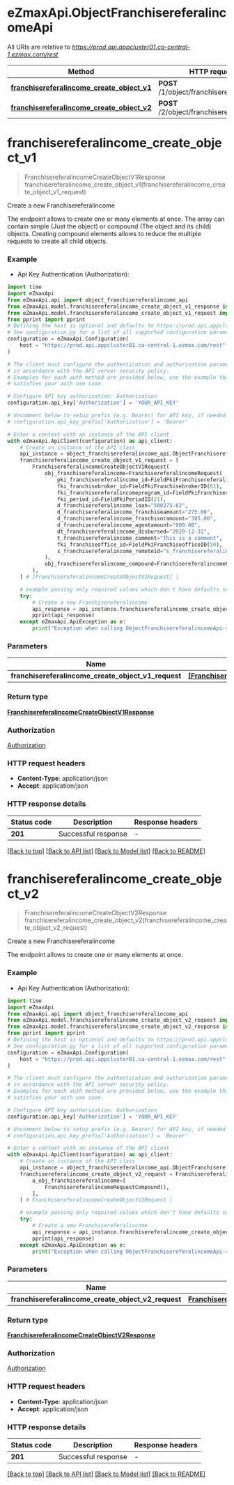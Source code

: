 # eZmaxApi.ObjectFranchisereferalincomeApi

All URIs are relative to *https://prod.api.appcluster01.ca-central-1.ezmax.com/rest*

Method | HTTP request | Description
------------- | ------------- | -------------
[**franchisereferalincome_create_object_v1**](ObjectFranchisereferalincomeApi.md#franchisereferalincome_create_object_v1) | **POST** /1/object/franchisereferalincome | Create a new Franchisereferalincome
[**franchisereferalincome_create_object_v2**](ObjectFranchisereferalincomeApi.md#franchisereferalincome_create_object_v2) | **POST** /2/object/franchisereferalincome | Create a new Franchisereferalincome


# **franchisereferalincome_create_object_v1**
> FranchisereferalincomeCreateObjectV1Response franchisereferalincome_create_object_v1(franchisereferalincome_create_object_v1_request)

Create a new Franchisereferalincome

The endpoint allows to create one or many elements at once.  The array can contain simple (Just the object) or compound (The object and its child) objects.  Creating compound elements allows to reduce the multiple requests to create all child objects.

### Example

* Api Key Authentication (Authorization):

```python
import time
import eZmaxApi
from eZmaxApi.api import object_franchisereferalincome_api
from eZmaxApi.model.franchisereferalincome_create_object_v1_response import FranchisereferalincomeCreateObjectV1Response
from eZmaxApi.model.franchisereferalincome_create_object_v1_request import FranchisereferalincomeCreateObjectV1Request
from pprint import pprint
# Defining the host is optional and defaults to https://prod.api.appcluster01.ca-central-1.ezmax.com/rest
# See configuration.py for a list of all supported configuration parameters.
configuration = eZmaxApi.Configuration(
    host = "https://prod.api.appcluster01.ca-central-1.ezmax.com/rest"
)

# The client must configure the authentication and authorization parameters
# in accordance with the API server security policy.
# Examples for each auth method are provided below, use the example that
# satisfies your auth use case.

# Configure API key authorization: Authorization
configuration.api_key['Authorization'] = 'YOUR_API_KEY'

# Uncomment below to setup prefix (e.g. Bearer) for API key, if needed
# configuration.api_key_prefix['Authorization'] = 'Bearer'

# Enter a context with an instance of the API client
with eZmaxApi.ApiClient(configuration) as api_client:
    # Create an instance of the API class
    api_instance = object_franchisereferalincome_api.ObjectFranchisereferalincomeApi(api_client)
    franchisereferalincome_create_object_v1_request = [
        FranchisereferalincomeCreateObjectV1Request(
            obj_franchisereferalincome=FranchisereferalincomeRequest(
                pki_franchisereferalincome_id=FieldPkiFranchisereferalincomeID(35),
                fki_franchisebroker_id=FieldPkiFranchisebrokerID(61),
                fki_franchisereferalincomeprogram_id=FieldPkiFranchisereferalincomeprogramID(51),
                fki_period_id=FieldPkiPeriodID(21),
                d_franchisereferalincome_loan="500275.62",
                d_franchisereferalincome_franchiseamount="275.00",
                d_franchisereferalincome_franchisoramount="385.00",
                d_franchisereferalincome_agentamount="800.00",
                dt_franchisereferalincome_disbursed="2020-12-31",
                t_franchisereferalincome_comment="This is a comment",
                fki_franchiseoffice_id=FieldPkiFranchiseofficeID(50),
                s_franchisereferalincome_remoteid="s_franchisereferalincome_remoteid_example",
            ),
            obj_franchisereferalincome_compound=FranchisereferalincomeRequestCompound(),
        ),
    ] # [FranchisereferalincomeCreateObjectV1Request] | 

    # example passing only required values which don't have defaults set
    try:
        # Create a new Franchisereferalincome
        api_response = api_instance.franchisereferalincome_create_object_v1(franchisereferalincome_create_object_v1_request)
        pprint(api_response)
    except eZmaxApi.ApiException as e:
        print("Exception when calling ObjectFranchisereferalincomeApi->franchisereferalincome_create_object_v1: %s\n" % e)
```


### Parameters

Name | Type | Description  | Notes
------------- | ------------- | ------------- | -------------
 **franchisereferalincome_create_object_v1_request** | [**[FranchisereferalincomeCreateObjectV1Request]**](FranchisereferalincomeCreateObjectV1Request.md)|  |

### Return type

[**FranchisereferalincomeCreateObjectV1Response**](FranchisereferalincomeCreateObjectV1Response.md)

### Authorization

[Authorization](../README.md#Authorization)

### HTTP request headers

 - **Content-Type**: application/json
 - **Accept**: application/json


### HTTP response details

| Status code | Description | Response headers |
|-------------|-------------|------------------|
**201** | Successful response |  -  |

[[Back to top]](#) [[Back to API list]](../README.md#documentation-for-api-endpoints) [[Back to Model list]](../README.md#documentation-for-models) [[Back to README]](../README.md)

# **franchisereferalincome_create_object_v2**
> FranchisereferalincomeCreateObjectV2Response franchisereferalincome_create_object_v2(franchisereferalincome_create_object_v2_request)

Create a new Franchisereferalincome

The endpoint allows to create one or many elements at once.

### Example

* Api Key Authentication (Authorization):

```python
import time
import eZmaxApi
from eZmaxApi.api import object_franchisereferalincome_api
from eZmaxApi.model.franchisereferalincome_create_object_v2_request import FranchisereferalincomeCreateObjectV2Request
from eZmaxApi.model.franchisereferalincome_create_object_v2_response import FranchisereferalincomeCreateObjectV2Response
from pprint import pprint
# Defining the host is optional and defaults to https://prod.api.appcluster01.ca-central-1.ezmax.com/rest
# See configuration.py for a list of all supported configuration parameters.
configuration = eZmaxApi.Configuration(
    host = "https://prod.api.appcluster01.ca-central-1.ezmax.com/rest"
)

# The client must configure the authentication and authorization parameters
# in accordance with the API server security policy.
# Examples for each auth method are provided below, use the example that
# satisfies your auth use case.

# Configure API key authorization: Authorization
configuration.api_key['Authorization'] = 'YOUR_API_KEY'

# Uncomment below to setup prefix (e.g. Bearer) for API key, if needed
# configuration.api_key_prefix['Authorization'] = 'Bearer'

# Enter a context with an instance of the API client
with eZmaxApi.ApiClient(configuration) as api_client:
    # Create an instance of the API class
    api_instance = object_franchisereferalincome_api.ObjectFranchisereferalincomeApi(api_client)
    franchisereferalincome_create_object_v2_request = FranchisereferalincomeCreateObjectV2Request(
        a_obj_franchisereferalincome=[
            FranchisereferalincomeRequestCompound(),
        ],
    ) # FranchisereferalincomeCreateObjectV2Request | 

    # example passing only required values which don't have defaults set
    try:
        # Create a new Franchisereferalincome
        api_response = api_instance.franchisereferalincome_create_object_v2(franchisereferalincome_create_object_v2_request)
        pprint(api_response)
    except eZmaxApi.ApiException as e:
        print("Exception when calling ObjectFranchisereferalincomeApi->franchisereferalincome_create_object_v2: %s\n" % e)
```


### Parameters

Name | Type | Description  | Notes
------------- | ------------- | ------------- | -------------
 **franchisereferalincome_create_object_v2_request** | [**FranchisereferalincomeCreateObjectV2Request**](FranchisereferalincomeCreateObjectV2Request.md)|  |

### Return type

[**FranchisereferalincomeCreateObjectV2Response**](FranchisereferalincomeCreateObjectV2Response.md)

### Authorization

[Authorization](../README.md#Authorization)

### HTTP request headers

 - **Content-Type**: application/json
 - **Accept**: application/json


### HTTP response details

| Status code | Description | Response headers |
|-------------|-------------|------------------|
**201** | Successful response |  -  |

[[Back to top]](#) [[Back to API list]](../README.md#documentation-for-api-endpoints) [[Back to Model list]](../README.md#documentation-for-models) [[Back to README]](../README.md)

